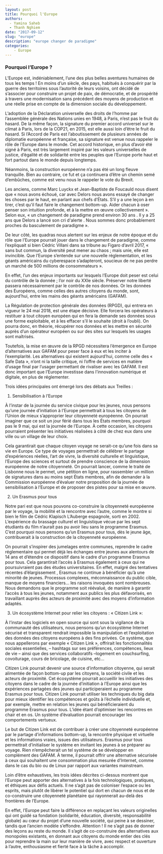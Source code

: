 ```yaml
---
layout: post
title: Pourquoi l'Europe
authors: 
  - Yamina Saheb
  - Thanh Nghiem
date: "2017-09-12"
slug: "europe"
description: "europe changer de paradigme"
categories:
    - Europe
---
```


### Pourquoi l’Europe ?

L’Europe est, indéniablement, l’une des plus belles aventures humaines de tous les temps ! En moins d’un siècle, des pays, habitués à conquérir par la guerre des territoires sous l’autorité de leurs voisins, ont décidé de s’associer pour construire un projet de paix, de démocratie, et de prospérité à travers une modernisation sans précédent des moyens de production et une réelle prise en compte de la dimension sociale du développement.

L’adoption de la Déclaration universelle des droits de l’homme par l’assemblée générale des Nations unies en 1948, à Paris, n’est pas le fruit du hasard. De la même façon, la signature du premier accord universel sur le climat à Paris, lors de la COP21, en 2015, est elle aussi loin d’être le fruit du hasard. Si l’Accord de Paris est l’aboutissement de plusieurs années de diplomatie européenne et française, sa signature est venue nous rappeler le rôle de l’Europe dans le monde. Cet accord historique, en plus d’avoir été signé à Paris, est très largement inspiré par les valeurs universelles de justice, d’égalité et de solidarité entre les peuples que l’Europe porte haut et fort partout dans le monde depuis longtemps.

Néanmoins, la construction européenne n’a pas été un long fleuve tranquille. Bien au contraire, ce fut et ça continuera d’être un chemin semé d’embûches, comme est venu nous le rappeler le vote du Brexit.

Les anciens, comme Marc Luyckx et Jean-Baptiste de Foucauld nous disent que « nous avons échoué, car avec Delors nous avons essayé de changer les choses par le haut, en parlant aux chefs d’États. S’il y a une leçon à en tirer, c’est qu’il faut faire le changement bottom-up. Aider chacun à oser penser son intuition profonde, et à la mettre en œuvre collectivement ». Selon eux, « un changement de paradigme prend environ 30 ans . Il y a 25 ans que Delors a lancé son cri d'alerte . Nous sommes donc probablement proches du basculement de paradigme ». 

De leur côté, les quadras nous alertent sur les enjeux de notre époque et du rôle que l’Europe pourrait jouer dans le changement de paradigme, comme l’expliquait si bien Cédric Villani dans sa tribune au Figaro d’avril 2017, « sans but commun, la diversité peut mener au chaos ; mais unie, elle est invincible. Que l’Europe s’entende sur une nouvelle réglementation, et les géants américains du cyberespace s’adapteront, soucieux de ne pas perdre un marché de 500 millions de consommateurs ».

En effet, l’un des enjeux importants sur lesquels l’Europe doit peser est celui du contrôle de la donnée ; l’or noir du XXIe siècle. Préserver notre liberté passera nécessairement par le contrôle de nos données. Or les données des Européens, comme celles des autres citoyens du monde, sont, aujourd’hui, entre les mains des géants américains (GAFAM).

La Régulation de protection générale des données (RPGD), qui entrera en vigueur le 24 mai 2018, est une étape décisive. Elle forcera les opérateurs à restituer à tout citoyen européen qui en fera la demande ses données sous une forme exploitable, et à les effacer s’il le souhaite (droit à l’oubli). On pourra donc, en théorie, récupérer nos données et les mettre en sécurité auprès d’un opérateur européen ou sur des sites sur lesquels les usages sont maîtrisés.

Toutefois, la mise en œuvre de la RPGD nécessitera l’émergence en Europe d’alternatives aux GAFAM pour peser face à eux et les inciter à l’exemplarité. Les alternatives qui existent aujourd’hui, comme celle des « Safe Data », n’ont ni la taille critique, ni l’offre de services en matière d’usage final par l’usager permettant de rivaliser avec les GAFAM. Il est donc important que l’Europe investisse dans l’innovation numérique et digitale, en plus de réglementer.

Trois idées principales ont émergé lors des débats aux Treilles :

1. Sensibilisation à l’Europe

À l’instar de la journée du service civique pour les jeunes, nous pensons qu’une journée d’initiation à l’Europe permettrait à tous les citoyens de l’Union de mieux s’approprier leur citoyenneté européenne. On pourrait imaginer que ce soit un jour férié dans tous les États membres, pourquoi pas le 9 mai, qui est la journée de l’Europe. À cette occasion, les citoyens pourraient présenter les initiatives réalisées à côté de chez eux dans une ville ou un village de leur choix. 

Cela garantirait que chaque citoyen voyage ne serait-ce qu’une fois dans sa vie en Europe. Ce type de voyages permettrait de célébrer le partage d’expériences réelles, l’art de vivre, la diversité culturelle et linguistique, l’Europe des sciences et surtout de prendre conscience de la dimension européenne de notre citoyenneté. On pourrait lancer, comme le traité de Lisbonne nous le permet, une pétition en ligne, pour rassembler un million de signatures dans au moins sept États membres, afin de demander à la Commission européenne d’évaluer notre proposition de la journée de sensibilisation à l’Europe et de proposer des pistes pour sa mise en œuvre.

2. Un Erasmus pour tous

Notre pari est que nous pouvons co-construire la citoyenneté européenne par le voyage, la mobilité et la rencontre avec l’autre, comme le montre si bien le film de Cédric Klapisch L’Auberge espagnole, sorti en 2002. L’expérience du brassage culturel et linguistique vécue par les sept étudiants du film n’aurait pas pu avoir lieu sans le programme Erasmus. C’est pourquoi nous pensons qu’un Erasmus pour tous, dès le jeune âge, contribuerait à la construction de la citoyenneté européenne. 

On pourrait s’inspirer des jumelages entre communes, reprendre le cadre réglementaire qui permet déjà les échanges entre jeunes aux alentours de 14 ans et d’étendre ce dispositif dans le cadre d’un programme Erasmus pour tous. Cela garantirait l’accès à Erasmus également à ceux qui ne poursuivraient pas des études universitaires. En effet, malgré des tentatives récentes d’élargissement , Erasmus ne continue à bénéficier qu’à une minorité de jeunes. Processus complexes, méconnaissance du public cible, manque de moyens financiers… les raisons invoquées sont nombreuses. Nous demandons que le programme soit réévalué, de manière à garantir l’accès à tous les jeunes, notamment aux publics les plus défavorisés, en travaillant auprès des acteurs de proximité  avec des moyens d’information adaptés.

3. Un écosystème Internet pour relier les citoyens : « Citizen Link »:

À l’instar des logiciels en open source qui sont sous la vigilance de la communauté des utilisateurs, nous pensons qu’un écosystème Internet sécurisé et transparent rendrait impossible la manipulation et l’exploitation des données des citoyens européens à des fins privées. Ce système, que nous appellerons par exemple « Citizen Link », offrirait les fonctionnalités sociales essentielles, – hashtags sur ses préférences, compétences, lieux de vie – ainsi que des services collaboratifs –logement en couchsurfing, covoiturage, cours de bricolage, de cuisine, etc…

Citizen Link pourrait devenir une source d’information citoyenne, qui serait alimentée de façon bottom-up par les citoyens, la société civile et les acteurs de proximité. Cet écosystème pourrait accueillir les initiatives des citoyens dans le cadre de la journée d’initiation à l’Europe ainsi que les expériences partagées des jeunes qui participeraient au programme Erasmus pour tous. Citizen Link pourrait utiliser les techniques du big data pour mieux identifier les compétences et goûts à l’échelle individuelle et, par exemple, mettre en relation les jeunes qui bénéficieraient du programme Erasmus pour tous. L’idée étant d’optimiser les rencontres en chair et en os. Un système d’évaluation pourrait encourager les comportements vertueux.

Le but de Citizen Link est de contribuer à créer une citoyenneté européenne par le partage d’informations bottom-up, la rencontre physique et virtuelle et les informations vraies, issues des utilisateurs. Erasmus pour tous permettrait d’initialiser le système en invitant les jeunes à se préparer au voyage. Rien n’empêcherait un tel système de se développer en complément des GAFAM. À terme, il pourrait offrir une alternative sécurisée à ceux qui souhaitent une consommation plus mesurée d’Internet, comme dans le cas du bio ou de Linux par rapport aux variantes mainstream.

Loin d’être exhaustives, les trois idées décrites ci-dessus montrent que l’Europe peut apporter des alternatives à la fois technologiques, pratiques, et éthiques aux défis actuels. Il ne s’agit pas de coloniser l’espace ou les esprits, mais plutôt de libérer le potentiel qui dort en chacun de nous et de co-construire une citoyenneté planétaire qui rayonnerait au-delà des frontières de l’Europe.

En effet, l’Europe peut faire la différence en replaçant les valeurs originelles qui ont guidé sa fondation (solidarité, éducation, diversité, responsabilité globale) au cœur du projet d’une nouvelle société, qui peine à se dessiner, tandis que l’ancien modèle s’effondre. Attention ! Il ne s’agit pas de donner des leçons au reste du monde. Il s’agit de co-construire des alternatives aux monopoles existants, en donnant aux citoyens du monde entier des clés pour reprendre la main sur leur manière de vivre, avec respect et ouverture à l’autre, enthousiasme et fierté face à la tâche à accomplir.
